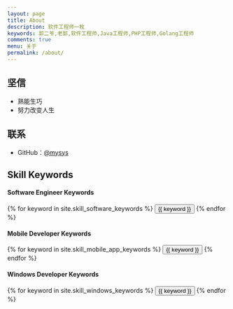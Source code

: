```yaml
---
layout: page
title: About
description: 软件工程师一枚
keywords: 郭二爷,老郭,软件工程师,Java工程师,PHP工程师,Golang工程师
comments: true
menu: 关于
permalink: /about/
---
```




## 坚信

* 熟能生巧
* 努力改变人生

## 联系

* GitHub：[@mysys](https://github.com/mysys)

## Skill Keywords

#### Software Engineer Keywords
<div class="btn-inline">
    {% for keyword in site.skill_software_keywords %}
    <button class="btn btn-outline" type="button">{{ keyword }}</button>
    {% endfor %}
</div>

#### Mobile Developer Keywords
<div class="btn-inline">
    {% for keyword in site.skill_mobile_app_keywords %}
    <button class="btn btn-outline" type="button">{{ keyword }}</button>
    {% endfor %}
</div>

#### Windows Developer Keywords
<div class="btn-inline">
    {% for keyword in site.skill_windows_keywords %}
    <button class="btn btn-outline" type="button">{{ keyword }}</button>
    {% endfor %}
</div>
